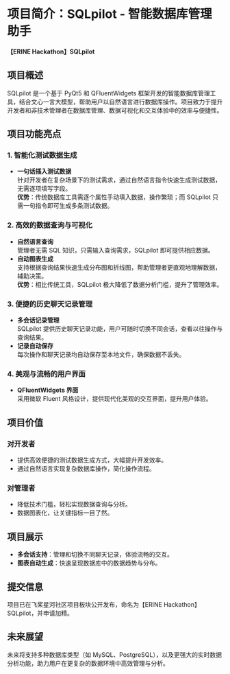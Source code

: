 # 项目简介：SQLpilot - 智能数据库管理助手

**【ERINE Hackathon】SQLpilot**

## 项目概述
SQLpilot 是一个基于 PyQt5 和 QFluentWidgets 框架开发的智能数据库管理工具，结合文心一言大模型，帮助用户以自然语言进行数据库操作。项目致力于提升开发者和非技术管理者在数据库管理、数据可视化和交互体验中的效率与便捷性。

## 项目功能亮点

### 1. 智能化测试数据生成
- **一句话插入测试数据**  
  针对开发者在复杂场景下的测试需求，通过自然语言指令快速生成测试数据，无需逐项填写字段。  
  **优势**：传统数据库工具需逐个属性手动填入数据，操作繁琐；而 SQLpilot 只需一句指令即可生成多条测试数据。

### 2. 高效的数据查询与可视化
- **自然语言查询**  
  管理者无需 SQL 知识，只需输入查询需求，SQLpilot 即可提供相应数据。
- **自动图表生成**  
  支持根据查询结果快速生成分布图和折线图，帮助管理者更直观地理解数据，辅助决策。  
  **优势**：相比传统工具，SQLpilot 极大降低了数据分析门槛，提升了管理效率。

### 3. 便捷的历史聊天记录管理
- **多会话记录管理**  
  SQLpilot 提供历史聊天记录功能，用户可随时切换不同会话，查看以往操作与查询结果。
- **记录自动保存**  
  每次操作和聊天记录均自动保存至本地文件，确保数据不丢失。

### 4. 美观与流畅的用户界面
- **QFluentWidgets 界面**  
  采用微软 Fluent 风格设计，提供现代化美观的交互界面，提升用户体验。

## 项目价值

### 对开发者
- 提供高效便捷的测试数据生成方式，大幅提升开发效率。
- 通过自然语言实现复杂数据库操作，简化操作流程。

### 对管理者
- 降低技术门槛，轻松实现数据查询与分析。
- 数据图表化，让关键指标一目了然。

## 项目展示
- **多会话支持**：管理和切换不同聊天记录，体验流畅的交互。
- **图表自动生成**：快速呈现数据库中的数据趋势与分布。

## 提交信息
项目已在飞桨星河社区项目板块公开发布，命名为【ERINE Hackathon】SQLpilot，并申请加精。

## 未来展望
未来将支持多种数据库类型（如 MySQL、PostgreSQL），以及更强大的实时数据分析功能，助力用户在更复杂的数据环境中高效管理与分析。
